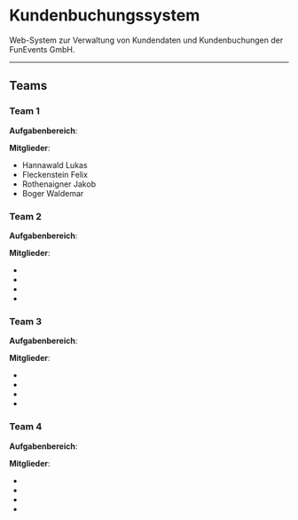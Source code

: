 # Kundenbuchungssystem

Web-System zur Verwaltung von Kundendaten und Kundenbuchungen der FunEvents GmbH.

---

## Teams

### Team 1

**Aufgabenbereich**:

**Mitglieder**:

- Hannawald Lukas
- Fleckenstein Felix
- Rothenaigner Jakob
- Boger Waldemar

### Team 2

**Aufgabenbereich**:

**Mitglieder**:

-
-
-
-

### Team 3

**Aufgabenbereich**:

**Mitglieder**:

-
-
-
-

### Team 4

**Aufgabenbereich**:

**Mitglieder**:

-
-
-
-
